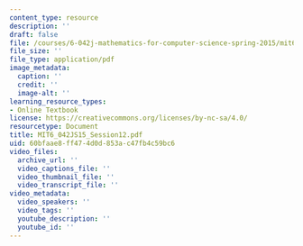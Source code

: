 ```yaml
---
content_type: resource
description: ''
draft: false
file: /courses/6-042j-mathematics-for-computer-science-spring-2015/mit6_042js15_session12.pdf
file_size: ''
file_type: application/pdf
image_metadata:
  caption: ''
  credit: ''
  image-alt: ''
learning_resource_types:
- Online Textbook
license: https://creativecommons.org/licenses/by-nc-sa/4.0/
resourcetype: Document
title: MIT6_042JS15_Session12.pdf
uid: 60bfaae8-ff47-4d0d-853a-c47fb4c59bc6
video_files:
  archive_url: ''
  video_captions_file: ''
  video_thumbnail_file: ''
  video_transcript_file: ''
video_metadata:
  video_speakers: ''
  video_tags: ''
  youtube_description: ''
  youtube_id: ''
---
```

